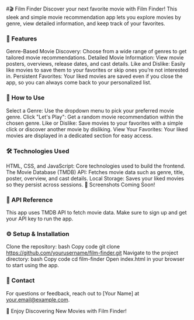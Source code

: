 #🎬 Film Finder
Discover your next favorite movie with Film Finder! This sleek and simple movie recommendation app lets you explore movies by genre, view detailed information, and keep track of your favorites.

### 🌟 Features
Genre-Based Movie Discovery: Choose from a wide range of genres to get tailored movie recommendations.
Detailed Movie Information: View movie posters, overviews, release dates, and cast details.
Like and Dislike: Easily like movies to save them to your favorites or skip ones you’re not interested in.
Persistent Favorites: Your liked movies are saved even if you close the app, so you can always come back to your personalized list.

### 🚀 How to Use
Select a Genre: Use the dropdown menu to pick your preferred movie genre.
Click "Let's Play": Get a random movie recommendation within the chosen genre.
Like or Dislike: Save movies to your favorites with a simple click or discover another movie by disliking.
View Your Favorites: Your liked movies are displayed in a dedicated section for easy access.

### 🛠️ Technologies Used
HTML, CSS, and JavaScript: Core technologies used to build the frontend.
The Movie Database (TMDB) API: Fetches movie data such as genre, title, poster, overview, and cast details.
Local Storage: Saves your liked movies so they persist across sessions.
📸 Screenshots
Coming Soon!



### 🔗 API Reference
This app uses TMDB API to fetch movie data. Make sure to sign up and get your API key to run the app.
### ⚙️ Setup & Installation
Clone the repository:
bash
Copy code
git clone https://github.com/yourusername/film-finder.git
Navigate to the project directory:
bash
Copy code
cd film-finder
Open index.html in your browser to start using the app.


### 💬 Contact
For questions or feedback, reach out to [Your Name] at your.email@example.com.

🌟 Enjoy Discovering New Movies with Film Finder!






